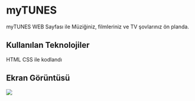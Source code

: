 <h1> myTUNES </h2>

myTUNES WEB Sayfası ile Müziğiniz, filmleriniz ve TV şovlarınız ön planda.

<h2> Kullanılan Teknolojiler </h2>

HTML CSS ile kodlandı

<h2> Ekran Görüntüsü </h2>

![](ekran.görüntüsü.gif)

